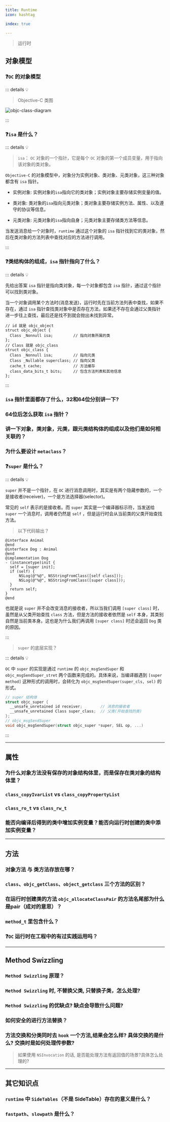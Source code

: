 ```yaml
---
title: Runtime
icon: hashtag

index: true

---
```


  > 运行时

<!-- more -->

## 对象模型

### ❓`OC` 的对象模型

::: details 💡


> Objective-C 类图

![objc-class-diagram](media/objc-class-diagram.jpg)


:::

### ❓`isa` 是什么？

::: details 💡

  > `isa`： `OC` 对象的一个指针，它是每个 `OC` 对象的第一个成员变量，用于指向该对象的类对象。
    
  `Objective-C` 的对象模型中，对象分为实例对象、类对象、元类对象，这三种对象都含有 `isa` 指针。

  - 实例对象: 实例对象的`isa`指向它的类对象；实例对象主要存储实例变量的值。

  - 类对象: 类对象的`isa`指向元类对象；类对象主要存储实例方法、属性、以及遵守的协议等信息。

  - 元类对象: 元类对象的`isa`指向自身；元类对象主要存储类方法等信息。

  当发送消息给一个对象时，`runtime` 通过这个对象的 `isa` 指针找到它的类对象，然后在类对象的方法列表中查找对应的方法进行调用。

:::

### ❓类结构体的组成，`isa` 指针指向了什么？

::: details 💡

  先给出答案 `isa` 指针是指向类对象，每一个对象都包含 `isa` 指针，通过这个指针可以找到类对象。
  
  当一个对象调用某个方法时(消息发送)，运行时先在当前方法列表中查找，如果不存在，通过 `isa` 指针查找类对象中是否存在方法，如果还不存在会通过父类指针进一步往上查找，最后还是找不到就会抛出未找到异常。
  
  ```objc
  // id 就是 objc_object
  struct objc_object {
    Class _Nonnull isa;         // 指向对象所属的类
  };
  // Class 就是 objc_class
  struct objc_class {
    Class _Nonnull isa;         // 指向元类
    Class _Nullable superclass; // 指向父类
    cache_t cache;              // 方法缓存
    class_data_bits_t bits;     // 包含方法列表和其他信息
  };
  ```

:::

### `isa` 指针里面都存了什么，32和64位分别讲一下?

### 64位后怎么获取 `isa` 指针？

### 讲一下对象，类对象，元类，跟元类结构体的组成以及他们是如何相关联的？

### 为什么要设计 `metaclass`？

### ❓`super` 是什么？

::: details 💡

  `super` 并不是一个指针，在 `OC` 进行消息调用时，其实是有两个隐藏参数的，一个是接收者(receiver)，一个是方法选择器(selector)。
  
  常见的 `self` 表示的是接收者。而 `super` 其实是一个编译器标示符，当发送给 `super` 一个消息时，调用者仍然是 `self` ，但是运行时会从当前类的父类开始查找方法。
  
> 以下代码输出？

  ```objc
  @interface Animal
  @end
  @interface Dog : Animal
  @end
  @implementation Dog
  - (instancetype)init {
    self = [super init];
    if (self) {
        NSLog(@"%@", NSStringFromClass([self class]));
        NSLog(@"%@", NSStringFromClass([super class]));
    }
    return self;
  }
  @end
  ```
  
  也就是说 `super` 并不会改变消息的接收者，所以当我们调用 `[super class]` 时，虽然是从父类开始查找 `class` 方法，但是方法的接收者依然是 `self` 本身，其类别自然是当前类本身。这也是为什么我们再调用 `[super class]` 时还会返回 `Dog` 类的原因。

:::

  > `super` 的底层实现？

::: details 💡

  `OC` 中 `super` 的实现是通过 `runtime` 的 `objc_msgSendSuper` 和 `objc_msgSendSuper_stret` 两个函数来完成的。具体来说，当编译器遇到 `[super method]` 这种形式的调用时，会转化为 `objc_msgSendSuper(super_cls, sel)` 的形式。

  ```c
  // super 结构体
  struct objc_super {
    __unsafe_unretained id receiver;        // 消息的接收者
    __unsafe_unretained Class super_class;  // 父类(开始查找的类)
  };
  // objc_msgSendSuper
  void objc_msgSendSuper(struct objc_super *super, SEL op, ...)
  ```

:::

------

## 属性

### 为什么对象方法没有保存的对象结构体里，而是保存在类对象的结构体里？

### `class_copyIvarList` vs `class_copyPropertyList`

### `class_ro_t` vs `class_rw_t`

### 能否向编译后得到的类中增加实例变量？能否向运行时创建的类中添加实例变量？

------

## 方法

### 对象方法 与 类方法存放在哪？

### `class`、`objc_getClass`、`object_getclass` 三个方法的区别？

### 在运行时创建类的方法 `objc_allocateClassPair` 的方法名尾部为什么是pair（成对的意思）？

### `method_t` 里包含什么？

### ❓`OC` 运行时在工程中的有过实践运用吗？

------

## Method Swizzling

### `Method Swizzling` 原理？

### `Method Swizzling` 时, 不替换父类, 只替换子类，怎么处理?

### `Method Swizzling` 的优缺点? 缺点会导致什么问题?

### 如何安全的进行方法替换？

### 方法交换和分类同时去 `hook` 一个方法,结果会怎么样? 具体交换的是什么? 交换时是如何处理传参数? 

  > 如果使用 `NSInvocation` 的话, 是否能处理方法有返回值的场景?具体怎么处理的?
  
------

## 其它知识点

### `runtime` 中 `SideTables`（不是 SideTable）存在的意义是什么？

### `fastpath`、`slowpath` 是什么？

